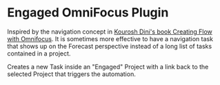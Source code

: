 # Engaged OmniFocus Plugin

Inspired by the navigation concept in [Kourosh Dini's book Creating Flow with Omnifocus](https://www.kouroshdini.com/course-books/). It is sometimes more effective to have a navigation task that shows up on the Forecast perspective instead of a long list of tasks contained in a project.

Creates a new Task inside an "Engaged" Project with a link back to the selected Project that triggers the automation.
